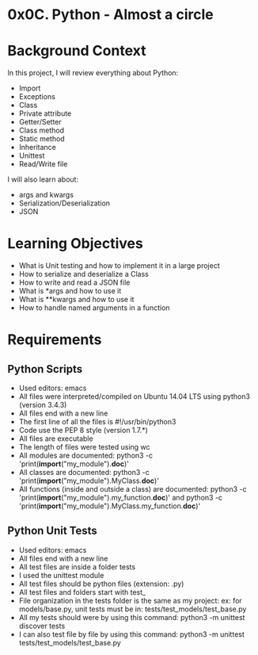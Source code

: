 # 0x0C. Python - Almost a circle
# Background Context
In this project, I will review everything about Python:
* Import
* Exceptions
* Class
* Private attribute
* Getter/Setter
* Class method
* Static method
* Inheritance
* Unittest
* Read/Write file

I will also learn about:
* args and kwargs
* Serialization/Deserialization
* JSON
# Learning Objectives
* What is Unit testing and how to implement it in a large project
* How to serialize and deserialize a Class
* How to write and read a JSON file
* What is *args and how to use it
* What is **kwargs and how to use it
* How to handle named arguments in a function
# Requirements
## Python Scripts
* Used editors: emacs
* All files were interpreted/compiled on Ubuntu 14.04 LTS using python3 (version 3.4.3)
* All files end with a new line
* The first line of all the files is #!/usr/bin/python3
* Code use the PEP 8 style (version 1.7.*)
* All files are executable
* The length of files were tested using wc
* All modules are documented: python3 -c 'print(__import__("my_module").__doc__)'
* All classes are documented: python3 -c 'print(__import__("my_module").MyClass.__doc__)'
* All functions (inside and outside a class) are documented: python3 -c 'print(__import__("my_module").my_function.__doc__)' and python3 -c 'print(__import__("my_module").MyClass.my_function.__doc__)'
## Python Unit Tests
* Used editors: emacs
* All files end with a new line
* All test files are inside a folder tests
* I used the unittest module
* All test files should be python files (extension: .py)
* All test files and folders start with test_
* File organization in the tests folder is the same as my project: ex: for models/base.py, unit tests must be in: tests/test_models/test_base.py
* All my tests should were by using this command: python3 -m unittest discover tests
* I can also test file by file by using this command: python3 -m unittest tests/test_models/test_base.py
